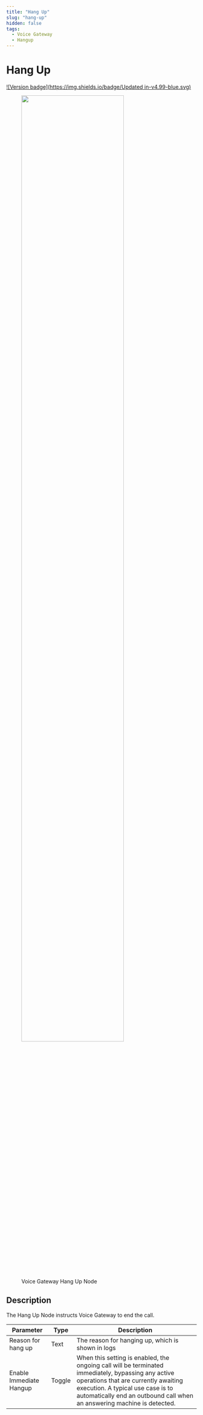 ```yaml
---
title: "Hang Up" 
slug: "hang-up" 
hidden: false 
tags:
  - Voice Gateway
  - Hangup
---
```


# Hang Up

[![Version badge](https://img.shields.io/badge/Updated in-v4.99-blue.svg)](../../../../../release-notes/4.99.md)

<figure>
  <img class="image-center" src="../../../../../../_assets/ai/build/node-reference/vg/hang-up.png" width="80%" />
  <figcaption>Voice Gateway Hang Up Node</figcaption>
</figure>

## Description

The Hang Up Node instructs Voice Gateway to end the call.

| Parameter               | Type   | Description                                                                                                                                                                                                                                              |
|-------------------------|--------|----------------------------------------------------------------------------------------------------------------------------------------------------------------------------------------------------------------------------------------------------------|
| Reason for hang up      | Text   | The reason for hanging up, which is shown in logs                                                                                                                                                                                                        |
| Enable Immediate Hangup | Toggle | When this setting is enabled, the ongoing call will be terminated immediately, bypassing any active operations that are currently awaiting execution. A typical use case is to automatically end an outbound call when an answering machine is detected. |